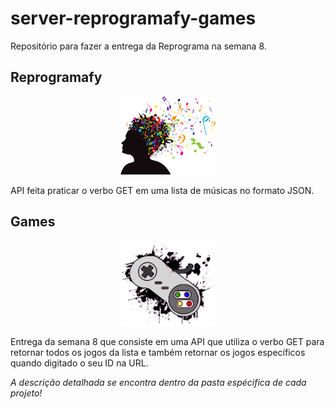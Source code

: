 # server-reprogramafy-games
 Repositório para fazer a entrega da Reprograma na semana 8.

## Reprogramafy
<p align="center"><img src="img/musica.png"width="30%" height="50%" /></p>
    API feita praticar o verbo GET em uma lista de músicas no formato JSON. 

## Games 
<p align="center"><img src="img/controle.jpg"width="30%" height="50%" /></p>
    Entrega da semana 8 que consiste em uma API que utiliza o verbo GET para retornar todos os jogos da lista e também retornar os jogos específicos quando digitado o seu ID na URL. </br>

*A descrição detalhada se encontra dentro da pasta espécifica de cada projeto!*
